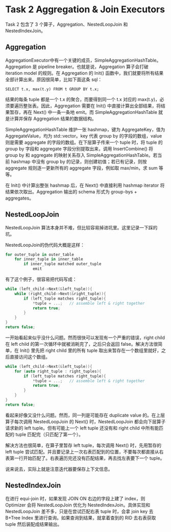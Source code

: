 # Task 2 Aggregation & Join Executors

Task 2 包含了 3 个算子，Aggregation、NestedLoopJoin 和 NestedIndexJoin。

## Aggregation
AggregationExecutor中有一个关键的成员，SimpleAggregationHashTable。Aggregation 是 pipeline breaker。也就是说，Aggregation 算子会打破 iteration model 的规则。在 Aggregation 的 Init() 函数中，我们就要将所有结果全部计算出来。原因很简单，比如下面这条 sql：

```
SELECT t.x, max(t.y) FROM t GROUP BY t.x;
```

结果的每条 tuple 都是一个 t.x 的聚合，而要得到同一个 t.x 对应的 max(t.y)，必须要遍历整张表。因此，Aggregation 需要在 Init() 中直接计算出全部结果，将结果暂存，再在 Next() 中一条一条地 emit。而 SimpleAggregationHashTable 就是计算并保存 Aggregation 结果的数据结构。

SimpleAggregationHashTable 维护一张 hashmap，键为 AggregateKey，值为 AggregateValue，均为 std::vector<Value>。key 代表 group by 的字段的数组，value 则是需要 aggregate 的字段的数组。在下层算子传来一个 tuple 时，将 tuple 的 group by 字段和 aggregate 字段分别提取出来，调用 InsertCombine() 将 group by 和 aggregate 的映射关系存入 SimpleAggregationHashTable。若当前 hashmap 中没有 group by 的记录，则创建初值；若已有记录，则按 aggregate 规则逐一更新所有的 aggregate 字段，例如取 max/min，求 sum 等等。

在 Init() 中计算出整张 hashmap 后，在 Next() 中直接利用 hashmap iterator 将结果依次取出。Aggregation 输出的 schema 形式为 group-bys + aggregates。

## NestedLoopJoin
NestedLoopJoin 算法本身并不难，但比较容易掉进坑里。这里记录一下踩的坑。

NestedLoopJoin的伪代码大概是这样：
```python
for outer_tuple in outer_table
    for inner_tuple in inner_table
        if inner_tuple matched outer_tuple
            emit
```

有了这个例子，很容易把代码写成：
```c++
while (left_child->Next(&left_tuple)){
    while (right_child->Next(&right_tuple)){
        if (left_tuple matches right_tuple){
            *tuple = ...;   // assemble left & right together
            return true;
        }
    }
}
return false;
```

一开始看起来似乎没什么问题。然而很快可以发现有一个严重的错误，right child 在 left child 的第一次循环中就被消耗完了，之后只会返回 false。解决方法很简单，在 Init() 里先把 right child 里的所有 tuple 取出来暂存在一个数组里就好，之后直接访问这个数组。

```c++
while (left_child->Next(&left_tuple)){
    for (auto right_tuple : right_tuples){
        if (left_tuple matches right_tuple){
            *tuple = ...;   // assemble left & right together
            return true;
        }
    }
}
return false;
```

看起来好像又没什么问题。然而，同一列是可能存在 duplicate value 的。在上层算子每次调用 NestedLoopJoin 的 Next() 时，NestedLoopJoin 都会向下层算子请求新的 left tuple。但有可能上一个 left tuple 还没有和 right child 中所有能匹配的 tuple 匹配完（只匹配了第一个）。

解决方法也很简单，在算子里暂存 left tuple，每次调用 Next() 时，先用暂存的 left tuple 尝试匹配。并且要记录上一次右表匹配到的位置，不要每次都直接从右表第一行开始匹配了。右表遍历完还没有匹配结果，再去找左表要下一个 tuple。

说来说去，实际上就是注意迭代器要保存上下文信息。


## NestedIndexJoin

在进行 equi-join 时，如果发现 JOIN ON 右边的字段上建了 index，则 Optimizer 会将 NestedLoopJoin 优化为 NestedIndexJoin。具体实现和 NestedLoopJoin 差不多，只是在尝试匹配右表 tuple 时，会拿 join key 去 B+Tree Index 里进行查询。如果查询到结果，就拿着查到的 RID 去右表获取 tuple 然后装配成结果输出。